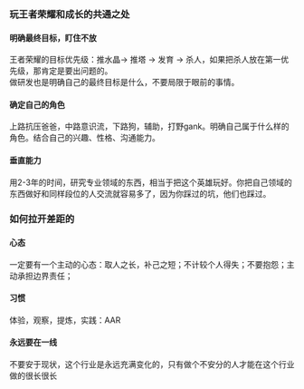 
### 玩王者荣耀和成长的共通之处

#### 明确最终目标，盯住不放
王者荣耀的目标优先级：推水晶-> 推塔 -> 发育 -> 杀人，如果把杀人放在第一优先级，那肯定是要出问题的。     
做研发也是明确自己的最终目标是什么，不要局限于眼前的事情。      
#### 确定自己的角色
上路抗压爸爸，中路意识流，下路狗，辅助，打野gank。明确自己属于什么样的角色。结合自己的兴趣、性格、沟通能力。
#### 垂直能力
用2-3年的时间，研究专业领域的东西，相当于把这个英雄玩好。你把自己领域的东西做好和同样段位的人交流就容易多了，因为你踩过的坑，他们也踩过。

### 如何拉开差距的
#### 心态
一定要有一个主动的心态：取人之长，补己之短；不计较个人得失；不要抱怨；主动承担边界责任；
#### 习惯
体验，观察，提炼，实践：AAR
#### 永远要在一线
不要安于现状，这个行业是永远充满变化的，只有做个不安分的人才能在这个行业做的很长很长

